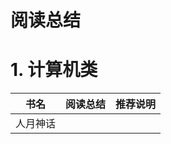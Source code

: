 # 阅读总结

# 1. 计算机类

| 书名     | 阅读总结 | 推荐说明 |
| -------- | -------- | -------- |
| 人月神话 |          |          |

